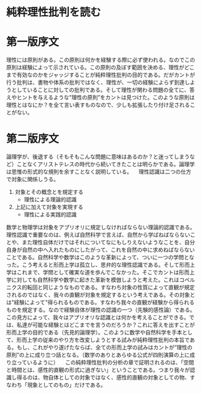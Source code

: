 # 純粋理性批判を読む
# 第一版序文
 理性には原則がある。この原則は何かを経験する際に必ず使われる。なのでこの原則は経験によって示されている。この原則の及ぼす範囲を決める、理性がどこまで有効なのかをジャッジすることが純粋理性批判の目的である。だがカントが行う批判は、書物や体系の批判ではなく、理性が、一切の経験によらず到達しようとしていることに対しての批判である。そして理性が関わる問題の全てに、答えやヒントを与えるような"理性の原則”をカントは見つけた。このような原則は理性とはなにか？を全て言い表すものなので、少しも拡張したり付け足されることがない。
 # 第二版序文
論理学が、後退する（そもそもこんな問題に意味はあるのか？と迷ってしまうなど）ことなくアリストテレスの時代から続いてきたことは明らかである。論理学は思惟の形式的な規則を余すことなく説明している。
　理性認識は二つの仕方で対象に関係しうる。
1. 対象とその概念とを規定する
    - 理性による理論的認識
2. 上記に加えて対象を実現する
    - 理性による実践的認識

数学と物理学は対象をアプリオリに規定しなければならない理論的認識である。理性認識で重要なのは、例えば自然科学で言えば、自然から学ばねばならないことや、また理性自体だけではそれについてなにもしりえないようなことを、自分自身が自然の中へ入れたものにしたがって、これを自然の中に求めねばならないことである。自然科学や数学はこのような革新によって、ついに一つの学問となった。こう考えると形而上学は孤立し、思弁的な理性認識である。そして形而上学はこれまで、学問として確実な道を歩んでこなかった。そこでカントは形而上学に対しても自然科学や数学に起きた革新を模倣しようと考えた。これはコペルニクス的転回と同じようなものである。すなわち対象の性質によって直観が規定されるのではなく、我々の直観が対象を規定するという考えである。その対象とは"経験によって"得られるものである。すなわち我々の直観が経験から得られるものを規定する。なので経験自体が理性の認識の一つ（先験的感性論）である。この見方によって、我々はアプリオリな認識とは何かを考えることができる。では、私達が可能な経験とはどこまでを言うのだろうか？これに答えを出すことが形而上学の目的である（先見的論理学）。このように数学や自然科学を手本として、形而上学の従来のやり方を改変しようとする試みが純粋理性批判の本旨である。もし、これがやり遂げたならば、全ての形而上学の試みはカントが”理性の原則”の上に成り立つ話となる。（数学のありとあらゆる公式が四則演算の上に成り立っているように）
　この純粋理性批判の分析の章で証明されるのは、「空間と時間とは、感性的直観の形式に過ぎない」ということである。つまり我々が認識し得るのは、物自体としての対象ではなく、感性的直観の対象としての物、すなわち「現象としてのもの」だけである。